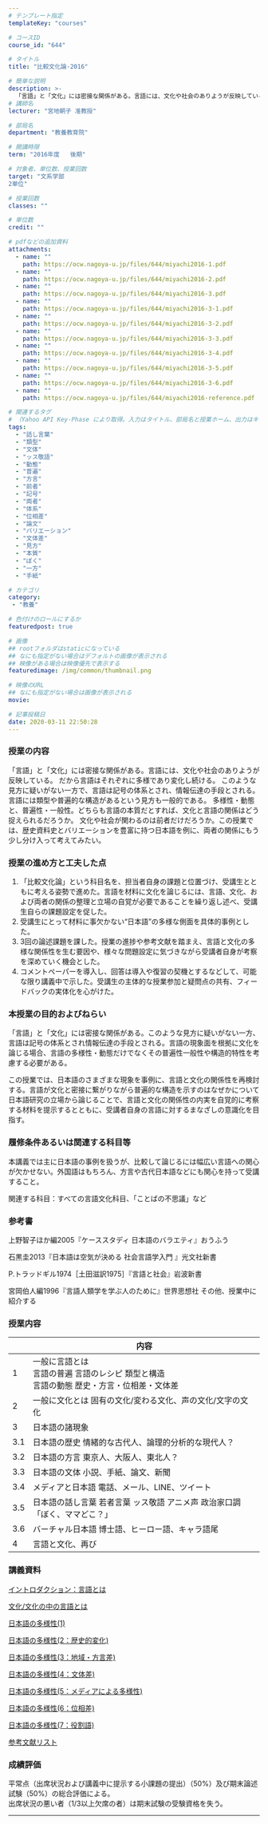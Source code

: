 ```yaml
---
# テンプレート指定
templateKey: "courses"

# コースID
course_id: "644"

# タイトル
title: "比較文化論-2016"

# 簡単な説明
description: >-
  「言語」と「文化」には密接な関係がある。言語には、文化や社会のありようが反映している。だから言語はそれぞれに多様であり変化し続ける。このような見方に疑いがない一方で、言語は記号の体系とされ、情報伝達の手段とされる。言語には類型や普遍的な構造があるという見方も一般的である。多様性・動態と、普遍性・一般性。どちらも言語の本質だとすれば、文化と言語の関係はどう捉えられるだろうか。文化や社会が関わるのは前 ....
# 講師名
lecturer: "宮地朝子 准教授"

# 部局名
department: "教養教育院"

# 開講時限
term: "2016年度	後期"

# 対象者、単位数、授業回数
target: "文系学部
2単位"

# 授業回数
classes: ""

# 単位数
credit: ""

# pdfなどの追加資料
attachments:
  - name: "" 
    path: https://ocw.nagoya-u.jp/files/644/miyachi2016-1.pdf
  - name: "" 
    path: https://ocw.nagoya-u.jp/files/644/miyachi2016-2.pdf
  - name: "" 
    path: https://ocw.nagoya-u.jp/files/644/miyachi2016-3.pdf
  - name: "" 
    path: https://ocw.nagoya-u.jp/files/644/miyachi2016-3-1.pdf
  - name: "" 
    path: https://ocw.nagoya-u.jp/files/644/miyachi2016-3-2.pdf
  - name: "" 
    path: https://ocw.nagoya-u.jp/files/644/miyachi2016-3-3.pdf
  - name: "" 
    path: https://ocw.nagoya-u.jp/files/644/miyachi2016-3-4.pdf
  - name: "" 
    path: https://ocw.nagoya-u.jp/files/644/miyachi2016-3-5.pdf
  - name: "" 
    path: https://ocw.nagoya-u.jp/files/644/miyachi2016-3-6.pdf
  - name: "" 
    path: https://ocw.nagoya-u.jp/files/644/miyachi2016-reference.pdf

# 関連するタグ
# （Yahoo API Key-Phase により取得。入力はタイトル、部局名と授業ホーム、出力はキーフレーズ（tags））
tags:
  - "話し言葉"
  - "類型"
  - "文体"
  - "ッス敬語"
  - "動態"
  - "普遍"
  - "方言"
  - "前者"
  - "記号"
  - "両者"
  - "体系"
  - "位相差"
  - "論文"
  - "バリエーション"
  - "文体差"
  - "見方"
  - "本質"
  - "ぼく"
  - "一方"
  - "手紙"

# カテゴリ
category:
 - "教養"

# 色付けのロールにするか
featuredpost: true

# 画像
## rootフォルダはstaticになっている
## なにも指定がない場合はデフォルトの画像が表示される
## 映像がある場合は映像優先で表示する
featuredimage: /img/common/thumbnail.png

# 映像のURL
## なにも指定がない場合は画像が表示される
movie: 

# 記事投稿日
date: 2020-03-11 22:50:28
---
```


### 授業の内容

「言語」と「文化」には密接な関係がある。言語には、文化や社会のありようが反映している。
だから言語はそれぞれに多様であり変化し続ける。
このような見方に疑いがない一方で、言語は記号の体系とされ、情報伝達の手段とされる。
言語には類型や普遍的な構造があるという見方も一般的である。
多様性・動態と、普遍性・一般性。どちらも言語の本質だとすれば、文化と言語の関係はどう捉えられるだろうか。
文化や社会が関わるのは前者だけだろうか。この授業では、歴史資料史とバリエーションを豊富に持つ日本語を例に、両者の関係にもう少し分け入って考えてみたい。


### 授業の進め方と工夫した点
1. 	「比較文化論」という科目名を、担当者自身の課題と位置づけ、受講生とともに考える姿勢で進めた。言語を材料に文化を論じるには、言語、文化、および両者の関係の整理と立場の自覚が必要であることを繰り返し述べ、受講生自らの課題設定を促した。
2. 	受講生にとって材料に事欠かない“日本語”の多様な側面を具体的事例とした。
3. 	3回の論述課題を課した。授業の進捗や参考文献を踏まえ、言語と文化の多様な関係性を生む要因や、様々な問題設定に気づきながら受講者自身が考察を深めていく機会とした。
4. 	コメントペーパーを導入し、回答は導入や復習の契機とするなどして、可能な限り講義中で示した。受講生の主体的な授業参加と疑問点の共有、フィードバックの実体化を心がけた。






### 本授業の目的およびねらい

「言語」と「文化」には密接な関係がある。このような見方に疑いがない一方、言語は記号の体系とされ情報伝達の手段とされる。言語の現象面を根拠に文化を論じる場合、言語の多様性・動態だけでなくその普遍性一般性や構造的特性を考慮する必要がある。


この授業では、日本語のさまざまな現象を事例に、言語と文化の関係性を再検討する。言語が文化と密接に繋がりながら普遍的な構造を示すのはなぜかについて日本語研究の立場から論じることで、言語と文化の関係性の内実を自覚的に考察する材料を提示するとともに、受講者自身の言語に対するまなざしの意識化を目指す。


### 履修条件あるいは関連する科目等
本講義では主に日本語の事例を扱うが、比較して論じるには幅広い言語への関心が欠かせない。外国語はもちろん、方言や古代日本語などにも関心を持って受講すること。


関連する科目：すべての言語文化科目、「ことばの不思議」など


### 参考書

上野智子ほか編2005『ケーススタディ 日本語のバラエティ』おうふう


石黒圭2013『日本語は空気が決める 社会言語学入門 』光文社新書


P.トラッドギル1974［土田滋訳1975］『言語と社会』岩波新書


宮岡伯人編1996『言語人類学を学ぶ人のために』世界思想社 その他、授業中に紹介する


### 授業内容

|    | 内容 |
|--- | ----------|
|1   | 一般に言語とは<br>言語の普遍 言語のレシピ 類型と構造<br>言語の動態 歴史・方言・位相差・文体差|
|2   | 一般に文化とは 固有の文化/変わる文化、声の文化/文字の文化                      |
|3   | 日本語の諸現象                                             |
|3.1 | 日本語の歴史 情緒的な古代人、論理的分析的な現代人？                          |
|3.2 | 日本語の方言 東京人、大阪人、東北人？                                 |
|3.3 | 日本語の文体 小説、手紙、論文、新聞                                  |
|3.4 | メディアと日本語 電話、メール、LINE、ツイート                           |
|3.5 | 日本語の話し言葉 若者言葉 ッス敬語 アニメ声 政治家口調「ぼく、ママどこ？」             |
|3.6 | バーチャル日本語 博士語、ヒーロー語、キャラ語尾                            |
|4   | 言語と文化、再び  |


### 講義資料

[イントロダクション：言語とは](https://ocw.nagoya-u.jp/files/644/miyachi2016-1.pdf) 


[文化/文化の中の言語とは](https://ocw.nagoya-u.jp/files/644/miyachi2016-2.pdf) 


[日本語の多様性(1) ](https://ocw.nagoya-u.jp/files/644/miyachi2016-3.pdf) 


[日本語の多様性(2：歴史的変化)](https://ocw.nagoya-u.jp/files/644/miyachi2016-3-1.pdf) 


[日本語の多様性(3：地域・方言差)](https://ocw.nagoya-u.jp/files/644/miyachi2016-3-2.pdf) 


[日本語の多様性(4：文体差)](https://ocw.nagoya-u.jp/files/644/miyachi2016-3-3.pdf) 


[日本語の多様性(5：メディアによる多様性)](https://ocw.nagoya-u.jp/files/644/miyachi2016-3-4.pdf) 


[日本語の多様性(6：位相差)](https://ocw.nagoya-u.jp/files/644/miyachi2016-3-5.pdf) 


[日本語の多様性(7：役割語)](https://ocw.nagoya-u.jp/files/644/miyachi2016-3-6.pdf) 


[参考文献リスト](https://ocw.nagoya-u.jp/files/644/miyachi2016-reference.pdf) 








### 成績評価
平常点（出席状況および講義中に提示する小課題の提出）（50%）及び期末論述試験（50%）の総合評価による。
<br>
出席状況の悪い者（1/3以上欠席の者）は期末試験の受験資格を失う。



-----